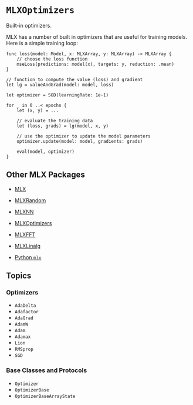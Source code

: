 # ``MLXOptimizers``

Built-in optimizers.

MLX has a number of built in optimizers that are useful for training models.  Here is a
simple training loop:

```
func loss(model: Model, x: MLXArray, y: MLXArray) -> MLXArray {
    // choose the loss function
    mseLoss(predictions: model(x), targets: y, reduction: .mean)
}

// function to compute the value (loss) and gradient
let lg = valueAndGrad(model: model, loss)

let optimizer = SGD(learningRate: 1e-1)

for _ in 0 ..< epochs {
    let (x, y) = ...

    // evaluate the training data
    let (loss, grads) = lg(model, x, y)

    // use the optimizer to update the model parameters
    optimizer.update(model: model, gradients: grads)

    eval(model, optimizer)
}
```

## Other MLX Packages

- [MLX](../mlx)
- [MLXRandom](../mlxrandom)
- [MLXNN](../mlxnn)
- [MLXOptimizers](../mlxoptimizers)
- [MLXFFT](../mlxfft)
- [MLXLinalg](../mlxlinalg)

- [Python `mlx`](https://ml-explore.github.io/mlx/build/html/index.html)

## Topics

### Optimizers

- ``AdaDelta``
- ``Adafactor``
- ``AdaGrad``
- ``AdamW``
- ``Adam``
- ``Adamax``
- ``Lion``
- ``RMSprop``
- ``SGD``


### Base Classes and Protocols

- ``Optimizer``
- ``OptimizerBase``
- ``OptimizerBaseArrayState``
